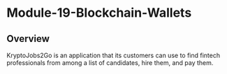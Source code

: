 # Module-19-Blockchain-Wallets

## Overview

KryptoJobs2Go is an application that its customers can use to find fintech professionals from among a list of candidates, hire them, and pay them.
